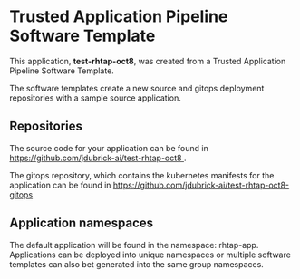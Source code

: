 # Trusted Application Pipeline Software Template

This application, **test-rhtap-oct8**, was created from a Trusted Application Pipeline Software Template.

The software templates create a new source and gitops deployment repositories with a sample source application. 

## Repositories

The source code for your application can be found in [https://github.com/jdubrick-ai/test-rhtap-oct8 ](https://github.com/jdubrick-ai/test-rhtap-oct8 ).
 
The gitops repository, which contains the kubernetes manifests for the application can be found in 
[https://github.com/jdubrick-ai/test-rhtap-oct8-gitops ](https://github.com/jdubrick-ai/test-rhtap-oct8-gitops ) 

## Application namespaces 

The default application will be found in the namespace: rhtap-app. Applications can be deployed into unique namespaces or multiple software templates can also bet generated into the same group namespaces.  